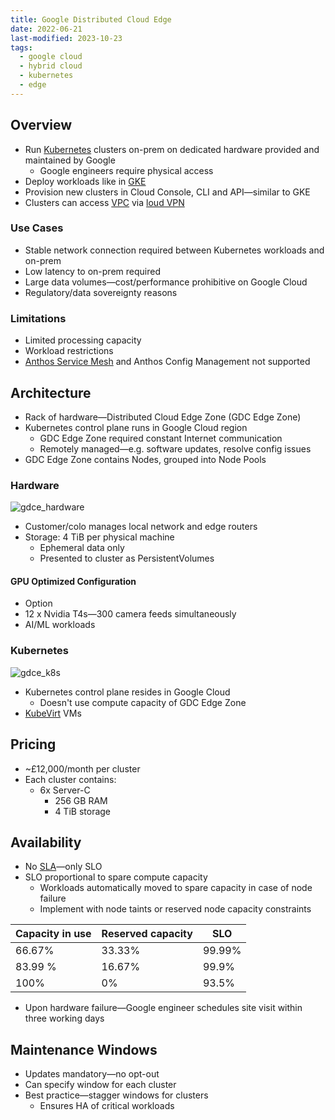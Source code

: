 ```yaml
---
title: Google Distributed Cloud Edge
date: 2022-06-21
last-modified: 2023-10-23
tags:
  - google cloud
  - hybrid cloud
  - kubernetes
  - edge
---
```


## Overview

- Run [Kubernetes](notes/moc/Kubernetes.md) clusters on-prem on dedicated hardware provided and maintained by Google
	- Google engineers require physical access
- Deploy workloads like in [GKE](notes/Kubernetes%20Engine%20(GKE).md)
- Provision new clusters in Cloud Console, CLI and API—similar to GKE
- Clusters can access [VPC](notes/Google%20Cloud%20VPCs.md) via [loud VPN](notes/Cloud%20VPN.md)

### Use Cases

 - Stable network connection required between Kubernetes workloads and on-prem
 - Low latency to on-prem required
 - Large data volumes—cost/performance prohibitive on Google Cloud
 - Regulatory/data sovereignty reasons

### Limitations

- Limited processing capacity
- Workload restrictions
- [Anthos Service Mesh](notes/Anthos.md) and Anthos Config Management not supported

## Architecture

- Rack of hardware—Distributed Cloud Edge Zone (GDC Edge Zone)
- Kubernetes control plane runs in Google Cloud region
	- GDC Edge Zone required constant Internet communication
	- Remotely managed—e.g. software updates, resolve config issues
- GDC Edge Zone contains Nodes, grouped into Node Pools

### Hardware

![gdce_hardware](files/gdce_hardware.svg)

- Customer/colo manages local network and edge routers
- Storage: 4 TiB per physical machine
	- Ephemeral data only
	- Presented to cluster as PersistentVolumes

#### GPU Optimized Configuration

- Option
- 12 x Nvidia T4s—300 camera feeds simultaneously
- AI/ML workloads

### Kubernetes

![gdce_k8s](files/gdce_k8s.svg)

- Kubernetes control plane resides in Google Cloud
	- Doesn't use compute capacity of GDC Edge Zone
- [KubeVirt](notes/KubeVirt.md) VMs

## Pricing

- ~£12,000/month per cluster
- Each cluster contains:
	- 6x Server-C
		- 256 GB RAM
		- 4 TiB storage

## Availability

- No [SLA](notes/SLIs,%20SLOs%20and%20SLAs.md)—only SLO
- SLO proportional to spare compute capacity
	- Workloads automatically moved to spare capacity in case of node failure
	- Implement with node taints or reserved node capacity constraints

| Capacity in use | Reserved capacity | SLO    |
| --------------- | ----------------- | ------ |
| 66.67%          | 33.33%            | 99.99% |
| 83.99 %         | 16.67%            | 99.9%  |
| 100%            | 0%                | 93.5%  |

- Upon hardware failure—Google engineer schedules site visit within three working days

## Maintenance Windows

- Updates mandatory—no opt-out
- Can specify window for each cluster
- Best practice—stagger windows for clusters
	- Ensures HA of critical workloads

